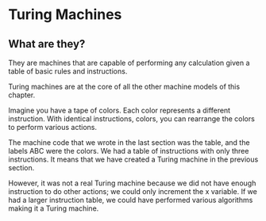 # Turing Machines

## What are they?

They are machines that are capable of performing any calculation given a table of basic rules and instructions.

Turing machines are at the core of all the other machine models of this chapter.

Imagine you have a tape of colors. Each color represents a different instruction. With identical instructions, colors, you can rearrange the colors to perform various actions.  

The machine code that we wrote in the last section was the table, and the labels ABC were the colors. We had a table of instructions with only three instructions. It means that we have created a Turing machine in the previous section. 

However, it was not a real Turing machine because we did not have enough instruction to do other actions; we could only increment the x variable. If we had a larger instruction table, we could have performed various algorithms making it a Turing machine.